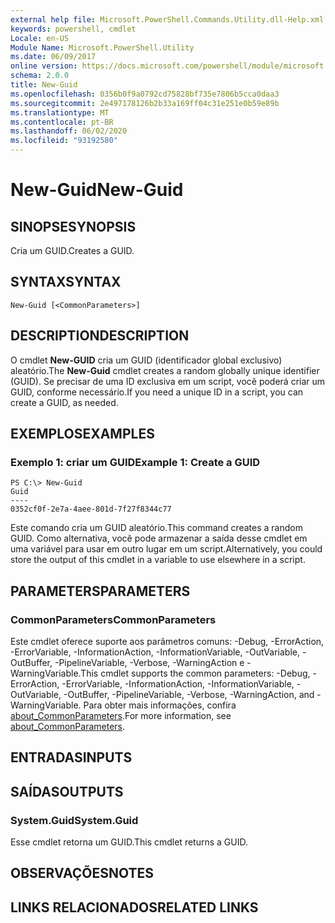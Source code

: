 ```yaml
---
external help file: Microsoft.PowerShell.Commands.Utility.dll-Help.xml
keywords: powershell, cmdlet
Locale: en-US
Module Name: Microsoft.PowerShell.Utility
ms.date: 06/09/2017
online version: https://docs.microsoft.com/powershell/module/microsoft.powershell.utility/new-guid?view=powershell-7&WT.mc_id=ps-gethelp
schema: 2.0.0
title: New-Guid
ms.openlocfilehash: 0356b0f9a0792cd75828bf735e7806b5cca0daa3
ms.sourcegitcommit: 2e497178126b2b33a169ff04c31e251e0b59e89b
ms.translationtype: MT
ms.contentlocale: pt-BR
ms.lasthandoff: 06/02/2020
ms.locfileid: "93192580"
---
```

# <span data-ttu-id="353fe-103">New-Guid</span><span class="sxs-lookup"><span data-stu-id="353fe-103">New-Guid</span></span>

## <span data-ttu-id="353fe-104">SINOPSE</span><span class="sxs-lookup"><span data-stu-id="353fe-104">SYNOPSIS</span></span>
<span data-ttu-id="353fe-105">Cria um GUID.</span><span class="sxs-lookup"><span data-stu-id="353fe-105">Creates a GUID.</span></span>

## <span data-ttu-id="353fe-106">SYNTAX</span><span class="sxs-lookup"><span data-stu-id="353fe-106">SYNTAX</span></span>

```
New-Guid [<CommonParameters>]
```

## <span data-ttu-id="353fe-107">DESCRIPTION</span><span class="sxs-lookup"><span data-stu-id="353fe-107">DESCRIPTION</span></span>

<span data-ttu-id="353fe-108">O cmdlet **New-GUID** cria um GUID (identificador global exclusivo) aleatório.</span><span class="sxs-lookup"><span data-stu-id="353fe-108">The **New-Guid** cmdlet creates a random globally unique identifier (GUID).</span></span>
<span data-ttu-id="353fe-109">Se precisar de uma ID exclusiva em um script, você poderá criar um GUID, conforme necessário.</span><span class="sxs-lookup"><span data-stu-id="353fe-109">If you need a unique ID in a script, you can create a GUID, as needed.</span></span>

## <span data-ttu-id="353fe-110">EXEMPLOS</span><span class="sxs-lookup"><span data-stu-id="353fe-110">EXAMPLES</span></span>

### <span data-ttu-id="353fe-111">Exemplo 1: criar um GUID</span><span class="sxs-lookup"><span data-stu-id="353fe-111">Example 1: Create a GUID</span></span>

```
PS C:\> New-Guid
Guid
----
0352cf0f-2e7a-4aee-801d-7f27f8344c77
```

<span data-ttu-id="353fe-112">Este comando cria um GUID aleatório.</span><span class="sxs-lookup"><span data-stu-id="353fe-112">This command creates a random GUID.</span></span>
<span data-ttu-id="353fe-113">Como alternativa, você pode armazenar a saída desse cmdlet em uma variável para usar em outro lugar em um script.</span><span class="sxs-lookup"><span data-stu-id="353fe-113">Alternatively, you could store the output of this cmdlet in a variable to use elsewhere in a script.</span></span>

## <span data-ttu-id="353fe-114">PARAMETERS</span><span class="sxs-lookup"><span data-stu-id="353fe-114">PARAMETERS</span></span>

### <span data-ttu-id="353fe-115">CommonParameters</span><span class="sxs-lookup"><span data-stu-id="353fe-115">CommonParameters</span></span>

<span data-ttu-id="353fe-116">Este cmdlet oferece suporte aos parâmetros comuns: -Debug, -ErrorAction, -ErrorVariable, -InformationAction, -InformationVariable, -OutVariable, -OutBuffer, -PipelineVariable, -Verbose, -WarningAction e -WarningVariable.</span><span class="sxs-lookup"><span data-stu-id="353fe-116">This cmdlet supports the common parameters: -Debug, -ErrorAction, -ErrorVariable, -InformationAction, -InformationVariable, -OutVariable, -OutBuffer, -PipelineVariable, -Verbose, -WarningAction, and -WarningVariable.</span></span> <span data-ttu-id="353fe-117">Para obter mais informações, confira [about_CommonParameters](https://go.microsoft.com/fwlink/?LinkID=113216).</span><span class="sxs-lookup"><span data-stu-id="353fe-117">For more information, see [about_CommonParameters](https://go.microsoft.com/fwlink/?LinkID=113216).</span></span>

## <span data-ttu-id="353fe-118">ENTRADAS</span><span class="sxs-lookup"><span data-stu-id="353fe-118">INPUTS</span></span>

## <span data-ttu-id="353fe-119">SAÍDAS</span><span class="sxs-lookup"><span data-stu-id="353fe-119">OUTPUTS</span></span>

### <span data-ttu-id="353fe-120">System.Guid</span><span class="sxs-lookup"><span data-stu-id="353fe-120">System.Guid</span></span>

<span data-ttu-id="353fe-121">Esse cmdlet retorna um GUID.</span><span class="sxs-lookup"><span data-stu-id="353fe-121">This cmdlet returns a GUID.</span></span>

## <span data-ttu-id="353fe-122">OBSERVAÇÕES</span><span class="sxs-lookup"><span data-stu-id="353fe-122">NOTES</span></span>

## <span data-ttu-id="353fe-123">LINKS RELACIONADOS</span><span class="sxs-lookup"><span data-stu-id="353fe-123">RELATED LINKS</span></span>
